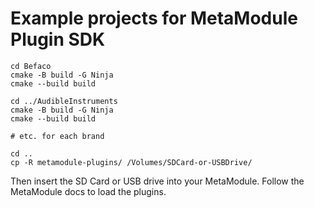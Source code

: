 # Example projects for MetaModule Plugin SDK

```
cd Befaco
cmake -B build -G Ninja
cmake --build build

cd ../AudibleInstruments
cmake -B build -G Ninja
cmake --build build

# etc. for each brand

cd ..
cp -R metamodule-plugins/ /Volumes/SDCard-or-USBDrive/

```

Then insert the SD Card or USB drive into your MetaModule. Follow the MetaModule docs to load the plugins.
